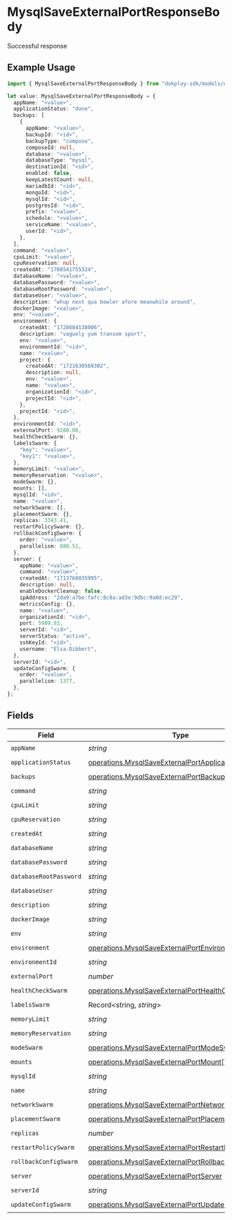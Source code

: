 # MysqlSaveExternalPortResponseBody

Successful response

## Example Usage

```typescript
import { MysqlSaveExternalPortResponseBody } from "dokploy-sdk/models/operations";

let value: MysqlSaveExternalPortResponseBody = {
  appName: "<value>",
  applicationStatus: "done",
  backups: [
    {
      appName: "<value>",
      backupId: "<id>",
      backupType: "compose",
      composeId: null,
      database: "<value>",
      databaseType: "mysql",
      destinationId: "<id>",
      enabled: false,
      keepLatestCount: null,
      mariadbId: "<id>",
      mongoId: "<id>",
      mysqlId: "<id>",
      postgresId: "<id>",
      prefix: "<value>",
      schedule: "<value>",
      serviceName: "<value>",
      userId: "<id>",
    },
  ],
  command: "<value>",
  cpuLimit: "<value>",
  cpuReservation: null,
  createdAt: "1708541755324",
  databaseName: "<value>",
  databasePassword: "<value>",
  databaseRootPassword: "<value>",
  databaseUser: "<value>",
  description: "whup next qua bowler afore meanwhile around",
  dockerImage: "<value>",
  env: "<value>",
  environment: {
    createdAt: "1728684138006",
    description: "vaguely yum transom sport",
    env: "<value>",
    environmentId: "<id>",
    name: "<value>",
    project: {
      createdAt: "1721630569302",
      description: null,
      env: "<value>",
      name: "<value>",
      organizationId: "<id>",
      projectId: "<id>",
    },
    projectId: "<id>",
  },
  environmentId: "<id>",
  externalPort: 9280.08,
  healthCheckSwarm: {},
  labelsSwarm: {
    "key": "<value>",
    "key1": "<value>",
  },
  memoryLimit: "<value>",
  memoryReservation: "<value>",
  modeSwarm: {},
  mounts: [],
  mysqlId: "<id>",
  name: "<value>",
  networkSwarm: [],
  placementSwarm: {},
  replicas: 3343.41,
  restartPolicySwarm: {},
  rollbackConfigSwarm: {
    order: "<value>",
    parallelism: 880.51,
  },
  server: {
    appName: "<value>",
    command: "<value>",
    createdAt: "1713768035995",
    description: null,
    enableDockerCleanup: false,
    ipAddress: "2da9:a7be:fafc:8c8a:ad3e:9dbc:9a0d:ec29",
    metricsConfig: {},
    name: "<value>",
    organizationId: "<id>",
    port: 5989.83,
    serverId: "<id>",
    serverStatus: "active",
    sshKeyId: "<id>",
    username: "Elsa.Dibbert",
  },
  serverId: "<id>",
  updateConfigSwarm: {
    order: "<value>",
    parallelism: 1377,
  },
};
```

## Fields

| Field                                                                                                                      | Type                                                                                                                       | Required                                                                                                                   | Description                                                                                                                |
| -------------------------------------------------------------------------------------------------------------------------- | -------------------------------------------------------------------------------------------------------------------------- | -------------------------------------------------------------------------------------------------------------------------- | -------------------------------------------------------------------------------------------------------------------------- |
| `appName`                                                                                                                  | *string*                                                                                                                   | :heavy_check_mark:                                                                                                         | N/A                                                                                                                        |
| `applicationStatus`                                                                                                        | [operations.MysqlSaveExternalPortApplicationStatus](../../models/operations/mysqlsaveexternalportapplicationstatus.md)     | :heavy_check_mark:                                                                                                         | N/A                                                                                                                        |
| `backups`                                                                                                                  | [operations.MysqlSaveExternalPortBackup](../../models/operations/mysqlsaveexternalportbackup.md)[]                         | :heavy_check_mark:                                                                                                         | N/A                                                                                                                        |
| `command`                                                                                                                  | *string*                                                                                                                   | :heavy_check_mark:                                                                                                         | N/A                                                                                                                        |
| `cpuLimit`                                                                                                                 | *string*                                                                                                                   | :heavy_check_mark:                                                                                                         | N/A                                                                                                                        |
| `cpuReservation`                                                                                                           | *string*                                                                                                                   | :heavy_check_mark:                                                                                                         | N/A                                                                                                                        |
| `createdAt`                                                                                                                | *string*                                                                                                                   | :heavy_check_mark:                                                                                                         | N/A                                                                                                                        |
| `databaseName`                                                                                                             | *string*                                                                                                                   | :heavy_check_mark:                                                                                                         | N/A                                                                                                                        |
| `databasePassword`                                                                                                         | *string*                                                                                                                   | :heavy_check_mark:                                                                                                         | N/A                                                                                                                        |
| `databaseRootPassword`                                                                                                     | *string*                                                                                                                   | :heavy_check_mark:                                                                                                         | N/A                                                                                                                        |
| `databaseUser`                                                                                                             | *string*                                                                                                                   | :heavy_check_mark:                                                                                                         | N/A                                                                                                                        |
| `description`                                                                                                              | *string*                                                                                                                   | :heavy_check_mark:                                                                                                         | N/A                                                                                                                        |
| `dockerImage`                                                                                                              | *string*                                                                                                                   | :heavy_check_mark:                                                                                                         | N/A                                                                                                                        |
| `env`                                                                                                                      | *string*                                                                                                                   | :heavy_check_mark:                                                                                                         | N/A                                                                                                                        |
| `environment`                                                                                                              | [operations.MysqlSaveExternalPortEnvironment](../../models/operations/mysqlsaveexternalportenvironment.md)                 | :heavy_check_mark:                                                                                                         | N/A                                                                                                                        |
| `environmentId`                                                                                                            | *string*                                                                                                                   | :heavy_check_mark:                                                                                                         | N/A                                                                                                                        |
| `externalPort`                                                                                                             | *number*                                                                                                                   | :heavy_check_mark:                                                                                                         | N/A                                                                                                                        |
| `healthCheckSwarm`                                                                                                         | [operations.MysqlSaveExternalPortHealthCheckSwarm](../../models/operations/mysqlsaveexternalporthealthcheckswarm.md)       | :heavy_check_mark:                                                                                                         | N/A                                                                                                                        |
| `labelsSwarm`                                                                                                              | Record<string, *string*>                                                                                                   | :heavy_check_mark:                                                                                                         | N/A                                                                                                                        |
| `memoryLimit`                                                                                                              | *string*                                                                                                                   | :heavy_check_mark:                                                                                                         | N/A                                                                                                                        |
| `memoryReservation`                                                                                                        | *string*                                                                                                                   | :heavy_check_mark:                                                                                                         | N/A                                                                                                                        |
| `modeSwarm`                                                                                                                | [operations.MysqlSaveExternalPortModeSwarm](../../models/operations/mysqlsaveexternalportmodeswarm.md)                     | :heavy_check_mark:                                                                                                         | N/A                                                                                                                        |
| `mounts`                                                                                                                   | [operations.MysqlSaveExternalPortMount](../../models/operations/mysqlsaveexternalportmount.md)[]                           | :heavy_check_mark:                                                                                                         | N/A                                                                                                                        |
| `mysqlId`                                                                                                                  | *string*                                                                                                                   | :heavy_check_mark:                                                                                                         | N/A                                                                                                                        |
| `name`                                                                                                                     | *string*                                                                                                                   | :heavy_check_mark:                                                                                                         | N/A                                                                                                                        |
| `networkSwarm`                                                                                                             | [operations.MysqlSaveExternalPortNetworkSwarm](../../models/operations/mysqlsaveexternalportnetworkswarm.md)[]             | :heavy_check_mark:                                                                                                         | N/A                                                                                                                        |
| `placementSwarm`                                                                                                           | [operations.MysqlSaveExternalPortPlacementSwarm](../../models/operations/mysqlsaveexternalportplacementswarm.md)           | :heavy_check_mark:                                                                                                         | N/A                                                                                                                        |
| `replicas`                                                                                                                 | *number*                                                                                                                   | :heavy_check_mark:                                                                                                         | N/A                                                                                                                        |
| `restartPolicySwarm`                                                                                                       | [operations.MysqlSaveExternalPortRestartPolicySwarm](../../models/operations/mysqlsaveexternalportrestartpolicyswarm.md)   | :heavy_check_mark:                                                                                                         | N/A                                                                                                                        |
| `rollbackConfigSwarm`                                                                                                      | [operations.MysqlSaveExternalPortRollbackConfigSwarm](../../models/operations/mysqlsaveexternalportrollbackconfigswarm.md) | :heavy_check_mark:                                                                                                         | N/A                                                                                                                        |
| `server`                                                                                                                   | [operations.MysqlSaveExternalPortServer](../../models/operations/mysqlsaveexternalportserver.md)                           | :heavy_check_mark:                                                                                                         | N/A                                                                                                                        |
| `serverId`                                                                                                                 | *string*                                                                                                                   | :heavy_check_mark:                                                                                                         | N/A                                                                                                                        |
| `updateConfigSwarm`                                                                                                        | [operations.MysqlSaveExternalPortUpdateConfigSwarm](../../models/operations/mysqlsaveexternalportupdateconfigswarm.md)     | :heavy_check_mark:                                                                                                         | N/A                                                                                                                        |